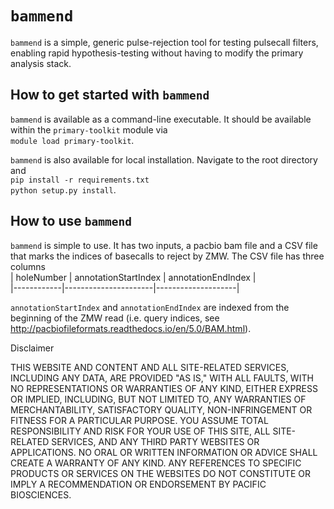 # `bammend`
`bammend` is a simple, generic pulse-rejection tool for testing pulsecall filters, enabling rapid hypothesis-testing without having to modify the primary analysis stack.  

## How to get started with `bammend`
`bammend` is available as a command-line executable. It should be available within the `primary-toolkit` module via  
```module load primary-toolkit```.  

`bammend` is also available for local installation. Navigate to the root directory and  
```pip install -r requirements.txt```  
```python setup.py install```.

## How to use `bammend`  
`bammend` is simple to use. It has two inputs, a pacbio bam file and a CSV file that marks the indices of basecalls to reject by ZMW. The CSV file has three columns  
| holeNumber | annotationStartIndex | annotationEndIndex |  
|------------|----------------------|--------------------|  

`annotationStartIndex` and `annotationEndIndex` are indexed from the beginning of the ZMW read (i.e. query indices, see http://pacbiofileformats.readthedocs.io/en/5.0/BAM.html). 

Disclaimer

THIS WEBSITE AND CONTENT AND ALL SITE-RELATED SERVICES, INCLUDING ANY DATA, ARE PROVIDED "AS IS," WITH ALL FAULTS, WITH NO REPRESENTATIONS OR WARRANTIES OF ANY KIND, EITHER EXPRESS OR IMPLIED, INCLUDING, BUT NOT LIMITED TO, ANY WARRANTIES OF MERCHANTABILITY, SATISFACTORY QUALITY, NON-INFRINGEMENT OR FITNESS FOR A PARTICULAR PURPOSE. YOU ASSUME TOTAL RESPONSIBILITY AND RISK FOR YOUR USE OF THIS SITE, ALL SITE-RELATED SERVICES, AND ANY THIRD PARTY WEBSITES OR APPLICATIONS. NO ORAL OR WRITTEN INFORMATION OR ADVICE SHALL CREATE A WARRANTY OF ANY KIND. ANY REFERENCES TO SPECIFIC PRODUCTS OR SERVICES ON THE WEBSITES DO NOT CONSTITUTE OR IMPLY A RECOMMENDATION OR ENDORSEMENT BY PACIFIC BIOSCIENCES.
